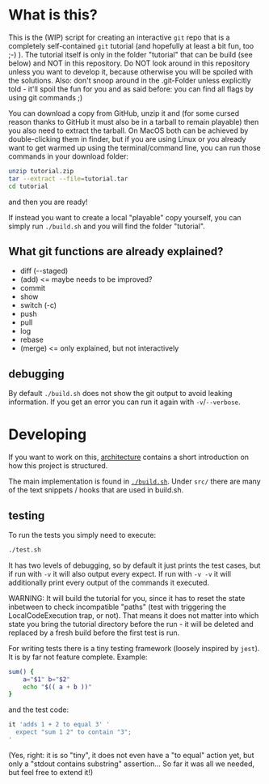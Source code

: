 # What is this?

This is the (WIP) script for creating an interactive `git` repo that is a completely self-contained `git` tutorial (and hopefully at least a bit fun, too ;-) ).
The tutorial itself is only in the folder "tutorial" that can be build (see below) and NOT in this repository. Do NOT look around in this repository unless you want to develop it, because otherwise you will be spoiled with the solutions. Also: don't snoop around in the .git-Folder unless explicitly told - it'll spoil the fun for you and as said before: you can find all flags by using git commands ;)

You can download a copy from GitHub, unzip it and (for some cursed reason thanks to GitHub it must also be in a tarball to remain playable) then you also need to extract the tarball.
On MacOS both can be achieved by double-clicking them in finder, but if you are using Linux or you already want to get warmed up using the terminal/command line, you can run those commands in your download folder:
```sh
unzip tutorial.zip
tar --extract --file=tutorial.tar
cd tutorial
```
and then you are ready!

If instead you want to create a local "playable" copy yourself, you can simply run `./build.sh` and you will find the folder "tutorial".

## What git functions are already explained?

- diff (--staged)
- (add) <= maybe needs to be improved?
- commit
- show
- switch (-c)
- push
- pull
- log
- rebase
- (merge) <= only explained, but not interactively

## debugging

By default `./build.sh` does not show the git output to avoid leaking information. If you get an error you can run it again with `-v`/`--verbose`.

# Developing

If you want to work on this, [architecture](./architecture.md) contains a short introduction on how this project is structured.

The main implementation is found in [`./build.sh`](./build.sh). Under `src/` there are many of the text snippets / hooks that are used in build.sh.

## testing

To run the tests you simply need to execute:
```sh
./test.sh
```
It has two levels of debugging, so by default it just prints the test cases, but if run with `-v` it will also output every expect. If run with `-v -v` it will additionally print every output of the commands it executed.

WARNING: It will build the tutorial for you, since it has to reset the state inbetween to check incompatible "paths" (test with triggering the LocalCodeExecution trap, or not). That means it does not matter into which state you bring the tutorial directory before the run - it will be deleted and replaced by a fresh build before the first test is run.

For writing tests there is a tiny testing framework (loosely inspired by `jest`). It is by far not feature complete. Example:
```sh
sum() {
    a="$1" b="$2"
    echo "$(( a + b ))"
}
```
and the test code:
```sh
it 'adds 1 + 2 to equal 3' '
  expect "sum 1 2" to contain "3";
'
```
(Yes, right: it is so "tiny", it does not even have a "to equal" action yet, but only a "stdout contains substring" assertion... So far it was all we needed, but feel free to extend it!)
